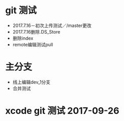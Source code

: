 # git 测试
- 2017.7.16－初次上传测试／/master更改
- 2017.7.16删除.DS_Store
- 删除index
- remote编辑测试pull
# 主分支
- 线上编辑dev_1分支
- 合并测试
# xcode git 测试 2017-09-26